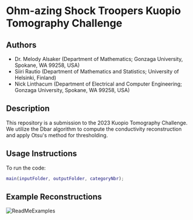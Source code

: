 
# Ohm-azing Shock Troopers Kuopio Tomography Challenge

## Authors
- Dr. Melody Alsaker (Department of Mathematics; Gonzaga University, Spokane, WA 99258, USA)
- Siiri Rautio (Department of Mathematics and Statistics; University of Helsinki, Finland)
- Nick Linthacum (Department of Electrical and Computer Engineering; Gonzaga University, Spokane, WA 99258, USA)

## Description
This repository is a submission to the 2023 Kuopio Tomography Challenge. We utilize the Dbar algorithm to compute the conductivity reconstruction and apply Otsu's method for thresholding.

## Usage Instructions
To run the code:

```MATLAB
main(inputFolder, outputFolder, categoryNbr);
```

## Example Reconstructions
![ReadMeExamples](https://github.com/nlinthacum/Ohm-azing-Shock-Troopers-Kuopio-Tomography-Challenge/assets/73039714/657f967b-efd8-48dd-b5af-699eb8c5d804)


